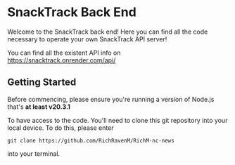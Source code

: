 # SnackTrack Back End

Welcome to the SnackTrack back end! Here you can find all the code necessary to operate your own SnackTrack API server!

You can find all the existent API info on https://snacktrack.onrender.com/api/

## Getting Started


Before commencing, please ensure you're running a version of Node.js that's **at least v20.3.1**

To have access to the code. You'll need to clone this git repository into your local device. To do this, please enter

`git clone https://github.com/RichRavenM/RichM-nc-news`

into your terminal.
